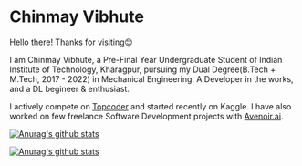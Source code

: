 # Chinmay Vibhute

Hello there! Thanks for visiting😊

I am Chinmay Vibhute, a Pre-Final Year Undergraduate Student of Indian Institute of Technology, Kharagpur, pursuing my Dual Degree(B.Tech + M.Tech, 2017 - 2022) in Mechanical Engineering. A Developer in the works, and a DL begineer & enthusiast. 

I actively compete on [Topcoder](https://www.topcoder.com/members/chinvib66/) and started recently on Kaggle. I have also worked on few freelance Software Development projects with [Avenoir.ai](https://www.avenoir.ai/).

[![Anurag's github stats](https://github-readme-stats.vercel.app/api?username=chinvib66&theme=vue-dark&count_private=true&hide=stars)](https://github.com/anuraghazra/github-readme-stats)

[![Anurag's github stats](https://github-readme-stats.vercel.app/api/top-langs/?username=chinvib66&theme=vue-dark)](https://github.com/anuraghazra/github-readme-stats)

